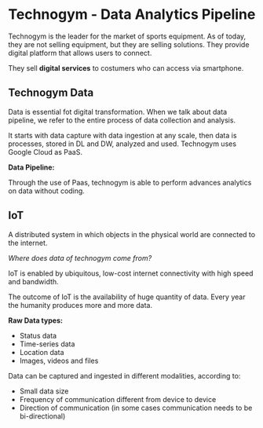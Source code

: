 # Technogym - Data Analytics Pipeline

Technogym is the leader for the market of sports equipment. As of today, they are not selling equipment, but they are selling solutions. They provide digital platform that allows users to connect.

They sell **digital services** to costumers who can access via smartphone.

## Technogym Data

Data is essential fot digital transformation.
When we talk about data pipeline, we refer to the entire process of data collection and analysis.

It starts with data capture with data ingestion at any scale, then data is processes, stored in DL and DW, analyzed and used.
Technogym uses Google Cloud as PaaS.

**Data Pipeline:**

Through the use of Paas, technogym is able to perform advances analytics on data without coding.

## IoT

A distributed system in which objects in the physical world are connected to the internet.

*Where does data of technogym come from?*

IoT is enabled by ubiquitous, low-cost internet connectivity with high speed and bandwidth.

The outcome of IoT is the availability of huge quantity of data. Every year the humanity produces more and more data.

**Raw Data types:**

- Status data
- Time-series data
- Location data
- Images, videos and files

Data can be captured and ingested in different modalities, according to:

- Small data size
- Frequency of communication different from device to device
- Direction of communication (in some cases communication needs to be bi-directional)




